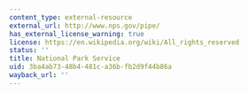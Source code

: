 ```yaml
---
content_type: external-resource
external_url: http://www.nps.gov/pipe/
has_external_license_warning: true
license: https://en.wikipedia.org/wiki/All_rights_reserved
status: ''
title: National Park Service
uid: 3ba4ab73-48b4-481c-a36b-fb2d9f44b86a
wayback_url: ''
---
```


